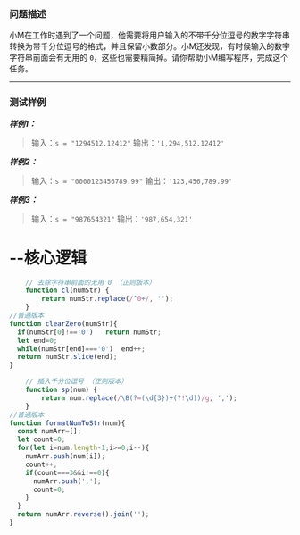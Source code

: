 ### 问题描述

小M在工作时遇到了一个问题，他需要将用户输入的不带千分位逗号的数字字符串转换为带千分位逗号的格式，并且保留小数部分。小M还发现，有时候输入的数字字符串前面会有无用的 `0`，这些也需要精简掉。请你帮助小M编写程序，完成这个任务。

------

### 测试样例

***样例1：***

> 输入：`s = "1294512.12412"`
> 输出：`'1,294,512.12412'`

***样例2：***

> 输入：`s = "0000123456789.99"`
> 输出：`'123,456,789.99'`

***样例3：***

> 输入：`s = "987654321"`
> 输出：`'987,654,321'`

# --核心逻辑

```js
    // 去除字符串前面的无用 0 （正则版本）
    function cl(numStr) {
        return numStr.replace(/^0+/, '');
    }
//普通版本
function clearZero(numStr){
  if(numStr[0]!=='0')	return numStr;
  let end=0;
  while(numStr[end]==='0')	end++;
  return numStr.slice(end);
}
```

```js
    // 插入千分位逗号 （正则版本）
    function sp(num) {
        return num.replace(/\B(?=(\d{3})+(?!\d))/g, ',');
    }
//普通版本
function formatNumToStr(num){
  const numArr=[];
  let count=0;
  for(let i=num.length-1;i>=0;i--){
    numArr.push(num[i]);
    count++;
    if(count===3&&i!==0){
      numArr.push(',');
      count=0;
    }
  }
  return numArr.reverse().join('');
}
```


